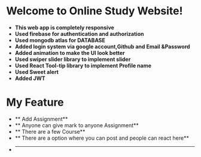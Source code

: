 # Welcome to Online Study  Website!

 - **This web app is completely responsive**
 - **Used firebase for authentication and authorization**
 - **Used mongodb atlas for DATABASE**
 - **Added login system via google account,Github and Email &Password**
 - **Added animation to make the UI look better**
 - **Used swiper slider library to implement slider**
 - **Used React Tool-tip library to implement Profile name**
 - **Used Sweet alert**
 - **Added JWT**
 
# My Feature
 - ** Add Assignment**
 - ** Anyone can give mark to anyone Assignment**
 - ** There are a few Course**
 - ** There are a option where you can post and people can react here**
 - ****